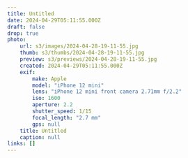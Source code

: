 ```yaml
---
title: Untitled
date: 2024-04-29T05:11:55.000Z
draft: false
drop: true
photo:
    url: s3/images/2024-04-28-19-11-55.jpg
    thumb: s3/thumbs/2024-04-28-19-11-55.jpg
    preview: s3/previews/2024-04-28-19-11-55.jpg
    created: 2024-04-29T05:11:55.000Z
    exif:
        make: Apple
        model: "iPhone 12 mini"
        lens: "iPhone 12 mini front camera 2.71mm f/2.2"
        iso: 1600
        aperture: 2.2
        shutter_speed: 1/15
        focal_length: "2.7 mm"
        gps: null
    title: Untitled
    caption: null
links: []
---
```

